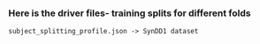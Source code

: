 ### Here is the driver files- training splits for different folds

```
subject_splitting_profile.json -> SynDD1 dataset
```
